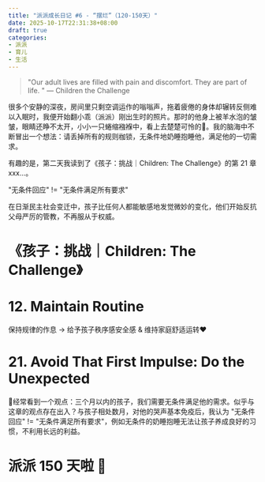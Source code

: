 ```yaml
---
title: "派派成长日记 #6 - “摆烂”（120-150天）"
date: 2025-10-17T22:31:38+08:00
draft: true
categories:
- 派派
- 育儿
- 生活
---
```


> "Our adult lives are filled with pain and discomfort. They are part of life. " — Children the Challenge

很多个安静的深夜，房间里只剩空调运作的嗡嗡声，拖着疲倦的身体却辗转反侧难以入眠时，我便开始翻小乖（派派）刚出生时的照片。那时的他身上被羊水泡的皱皱，眼睛还睁不太开，小小一只蜷缩襁褓中，看上去楚楚可怜的🥺。我的脑海中不断冒出一个想法：请丢掉所有的规则枷锁，无条件地奶睡抱睡他，满足他的一切需求。

有趣的是，第二天我读到了《孩子：挑战｜Children: The Challenge》的第 21 章 xxx…。


"无条件回应" != "无条件满足所有要求"

在日渐民主社会变迁中，孩子比任何人都能敏感地发觉微妙的变化，他们开始反抗父母严厉的管教，不再服从于权威。


# 《孩子：挑战｜Children: The Challenge》

# 12. Maintain Routine

保持规律的作息 -> 给予孩子秩序感安全感 & 维持家庭舒适运转♥️

# 21. Avoid That First Impulse: Do the Unexpected

🤔经常看到一个观点：三个月以内的孩子，我们需要无条件满足他的需求。似乎与这章的观点存在出入？与孩子相处数月，对他的哭声基本免疫后，我认为 "无条件回应" != "无条件满足所有要求"，例如无条件的奶睡抱睡无法让孩子养成良好的习惯，不利用长远的利益。


# 派派 150 天啦 🐣
